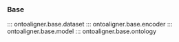 ### Base

::: ontoaligner.base.dataset
::: ontoaligner.base.encoder
::: ontoaligner.base.model
::: ontoaligner.base.ontology
